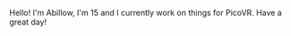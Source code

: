 Hello! I'm Abillow, I'm 15 and I currently work on things for PicoVR. Have a great day!
<!---
Abillow1/Abillow1 is a ✨ special ✨ repository because its `README.md` (this file) appears on your GitHub profile.
You can click the Preview link to take a look at your changes.
--->
